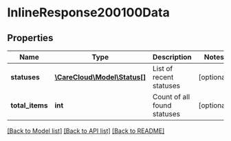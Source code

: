 # InlineResponse200100Data

## Properties
Name | Type | Description | Notes
------------ | ------------- | ------------- | -------------
**statuses** | [**\CareCloud\Model\Status[]**](Status.md) | List of recent statuses | [optional] 
**total_items** | **int** | Count of all found statuses | [optional] 

[[Back to Model list]](../../README.md#documentation-for-models) [[Back to API list]](../../README.md#documentation-for-api-endpoints) [[Back to README]](../../README.md)

